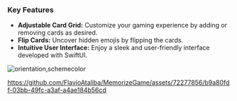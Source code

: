 ### Key Features

- **Adjustable Card Grid:** Customize your gaming experience by adding or removing cards as desired.
- **Flip Cards:** Uncover hidden emojis by flipping the cards.
- **Intuitive User Interface:** Enjoy a sleek and user-friendly interface developed with SwiftUI.


![orientation,schemecolor](https://github.com/FlavioAtaliba/MemorizeGame/assets/72277856/31939f2f-862b-48b1-8878-18e6902e2899)

 https://github.com/FlavioAtaliba/MemorizeGame/assets/72277856/b9a80fdf-03bb-49fc-a3af-a4ae184b56cd




